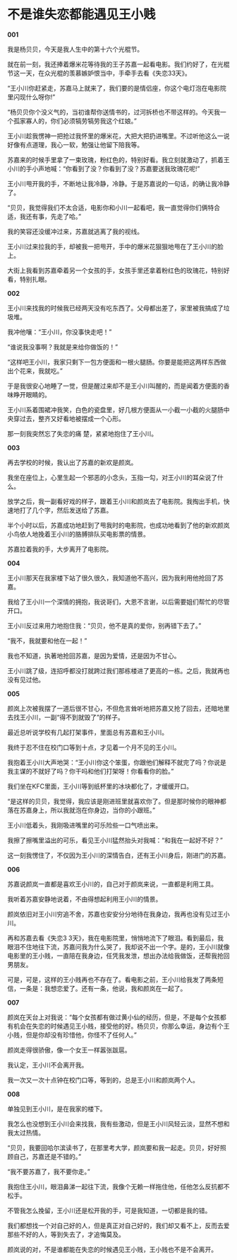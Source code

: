# 不是谁失恋都能遇见王小贱

**001**

我是杨贝贝，今天是我人生中的第十六个光棍节。 

就在前一刻，我还捧着爆米花等待我的王子苏嘉一起看电影。我们约好了，在光棍节这一天，在众光棍的羡慕嫉妒恨当中，手牵手去看《失恋33天》。 

“王小川你赶紧走，苏嘉马上就来了，我们要的是情侣座，你这个电灯泡在电影院里闪现什么呀你!” 

“杨贝贝你个没义气的，当初谁帮你送情书的，过河拆桥也不带这样的。今天我一个孤家寡人的，你们必须犒劳犒劳我这个红娘。” 

王小川趁我愣神一把抢过我怀里的爆米花，大把大把扔进嘴里。不过听他这么一说好像有点道理，我心一软，勉强让他留下陪我等。 

苏嘉来的时候手里拿了一束玫瑰，粉红色的，特别好看。我立刻就激动了，抓着王小川的手小声地喊：“你看到了没？你看到了没？苏嘉要送我玫瑰花呢!” 

王小川甩开我的手，不断地让我冷静，冷静。于是苏嘉说的一句话，的确让我冷静了。 

“贝贝，我觉得我们不太合适，电影你和小川一起看吧，我一直觉得你们俩特合适，我还有事，先走了哈。” 

我的笑容还没缓冲过来，苏嘉就逃离了我的视线。 

王小川过来拉我的手，却被我一把甩开，手中的爆米花狠狠地甩在了王小川的脸上。 

大街上我看到苏嘉牵着另一个女孩的手，女孩手里还拿着粉红色的玫瑰花，特别好看，特别扎眼。 

**002**

王小川来找我的时候我已经两天没有吃东西了。父母都出差了，家里被我搞成了垃圾堆。 

我冲他嚷：“王小川，你没事快走吧！” 

“谁说我没事啊？我就是来给你做饭的！” 

“这样吧王小川，我家只剩下一包方便面和一根火腿肠。你要是能把这两样东西做出个花来，我就吃。” 

于是我很安心地睡了一觉，但是醒过来却不是王小川叫醒的，而是闻着方便面的香味睁开眼睛的。 

王小川系着围裙冲我笑，白色的瓷盘里，好几根方便面从一小截一小截的火腿肠中央穿过去，整齐又好看地被摆成一个心形。 

那一刻我突然忘了失恋的痛 楚，紧紧地抱住了王小川。 

**003**

再去学校的时候，我认出了苏嘉的新欢是颜岚。 

我坐在座位上，心里生起一个邪恶的小念头，玉指一勾，对王小川的耳朵说了什么。 

放学之后，我一副看好戏的样子，跟着王小川和颜岚去了电影院。我掏出手机，快速地打了几个字，然后发送给了苏嘉。 

半个小时以后，苏嘉成功地赶到了甩我时的电影院，也成功地看到了他的新欢颜岚小鸟依人地挽着王小川的胳膊排队买电影票的情景。 

苏嘉拉着我的手，大步离开了电影院。 

**004**

王小川那天在我家楼下站了很久很久，我知道他不高兴，因为我利用他抢回了苏嘉。 

我给了王小川一个深情的拥抱，我说哥们，大恩不言谢，以后需要姐们帮忙的尽管开口。 

王小川反过来用力地抱住我：“贝贝，他不是真的爱你，别再错下去了。” 

“我不，我就要和他在一起！” 

我也不知道，执著地抢回苏嘉，是因为爱情，还是因为不甘心。 

王小川跳了级，连招呼都没打就跨过我们那栋楼进了更高的一栋。之后，我就再也没有见过他。 

**005**

颜岚上次被我摆了一道后很不甘心，不但危言耸听地把苏嘉又抢了回去，还暗地里去找王小川，一副“得不到就毁了”的样子。 

最近总听说学校有几起打架事件，里面总有苏嘉和王小川。 

我终于忍不住在校门口等到十点，才见着一个月不见的王小川。 

我抱着王小川大声地哭：“王小川你这个笨蛋，你跟他们解释不就完了吗？你说是我主谋的不就好了吗？你干吗和他们打架呀！你看看你的脸。” 

我们坐在KFC里面，王小川等到纸杯里的冰块都化了，才缓缓开口。 

“是这样的贝贝，我觉得，我应该是刚进班里就喜欢你了。但是那时候你的眼神都落在苏嘉身上，所以我就泡在你身边，当你的小跟班。” 

王小川低着头，我刚吸进嘴里的可乐险些一口气喷出来。 

我擦了擦嘴里溢出的可乐，看见王小川猛然抬头对我喊：“和我在一起好不好？” 

这一刻我愣住了，不仅因为王小川的深情告白，还有王小川身后，刚进门的苏嘉。 

**006**

苏嘉说颜岚一直都是喜欢王小川的，自己对于颜岚来说，一直都是利用工具。 

我听着苏嘉安静地说着，不由得想起利用王小川的情景。 

颜岚依旧对王小川穷追不舍，苏嘉也安安分分地待在我身边，我再也没有见过王小川。 

再和苏嘉去看《失恋3 3天》，我在电影院里，悄悄地流下了眼泪。看到最后，我眼泪不住地往下流，苏嘉问我为什么哭了，我却说不出一个字。是的，王小川就像电影里的王小贱，一直陪在我身边，任凭我发泄，想出办法给我做饭，还帮我抢回男朋友。 

可是，可是，这样的王小贱再也不存在了。看电影之前，王小川给我发了两条短信，一条是：我想恋爱了。还有一条，他说，我和颜岚在一起了。 

**007**

颜岚在天台上对我说：“每个女孩都有做过黄小仙的经历，但是，不是每个女孩都有机会在失恋的时候遇见王小贱，接受他的好。杨贝贝，你那么幸运，身边有个王小贱，但是你却没有珍惜他，你怪不了任何人。” 

颜岚走得很骄傲，像一个女王一样嚣张跋扈。 

我认定，王小川不会离开我。 

我一次又一次十点钟在校门口等，等到的，总是王小川和颜岚两个人。 

**008**

单独见到王小川，是在我家的楼下。 

我怎么也没想到王小川会来找我，我有些激动，但是王小川风轻云淡，显然不想和我太过热情。 

“贝贝，我要回哈尔滨读书了，在那里考大学，颜岚要和我一起走。贝贝，好好照顾自己，苏嘉还是不错的。” 

“我不要苏嘉了，我不要你走。” 

我抱住王小川，眼泪鼻涕一起往下流，我像个无赖一样拖住他，任他怎么反抗都不松手。 

不管我怎么挽留，王小川还是松开我的手，可是我知道，一切都是我的错。 

我们都想找一个对自己好的人，但是真正对自己好的，我们却又看不上，反而去爱那些不好的人，等到失去了，才追悔莫及。 

颜岚说的对，不是谁都能在失恋的时候遇见王小贱，王小贱也不是不会离开。